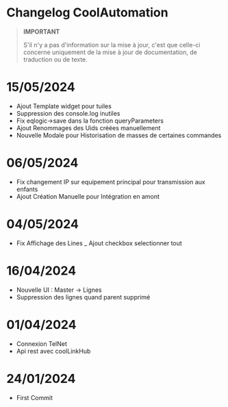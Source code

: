 # Changelog CoolAutomation


>**IMPORTANT**
>
>S'il n'y a pas d'information sur la mise à jour, c'est que celle-ci concerne uniquement de la mise à jour de documentation, de traduction ou de texte.


# 15/05/2024

- Ajout Template widget pour tuiles
- Suppression des console.log inutiles
- Fix eqlogic->save dans la fonction queryParameters
- Ajout Renommages des Uids créées manuellement
- Nouvelle Modale pour Historisation de masses de certaines commandes


# 06/05/2024

- Fix changement IP sur equipement principal pour transmission aux enfants
- Ajout Création Manuelle pour Intégration en amont

# 04/05/2024

- Fix Affichage des Lines
_ Ajout checkbox selectionner tout

# 16/04/2024

- Nouvelle UI :  Master -> Lignes
- Suppression des lignes quand parent supprimé


# 01/04/2024

- Connexion TelNet
- Api rest avec coolLinkHub

# 24/01/2024

- First Commit

